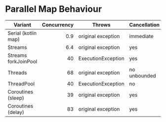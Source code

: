 # Parallel Map Behaviour

| Variant              | Concurrency | Throws             | Cancellation | Execution |
|----------------------|------------:|--------------------|--------------|-----------|
| Serial (kotlin map)  |         0.9 | original exception | immediate    | blocks    |
| Streams              |         6.4 | original exception | yes          | blocks    |
| Streams forkJoinPool |          40 | ExecutionException | yes          | blocks    |
| Threads              |          68 | original exception | no unbounded | blocks    |
| ThreadPool           |          40 | ExecutionException | no           | blocks    |
| Coroutines (sleep)   |          39 | original exception | yes          | suspends  |
| Coroutines (delay)   |          83 | original exception | yes          | suspends  |


